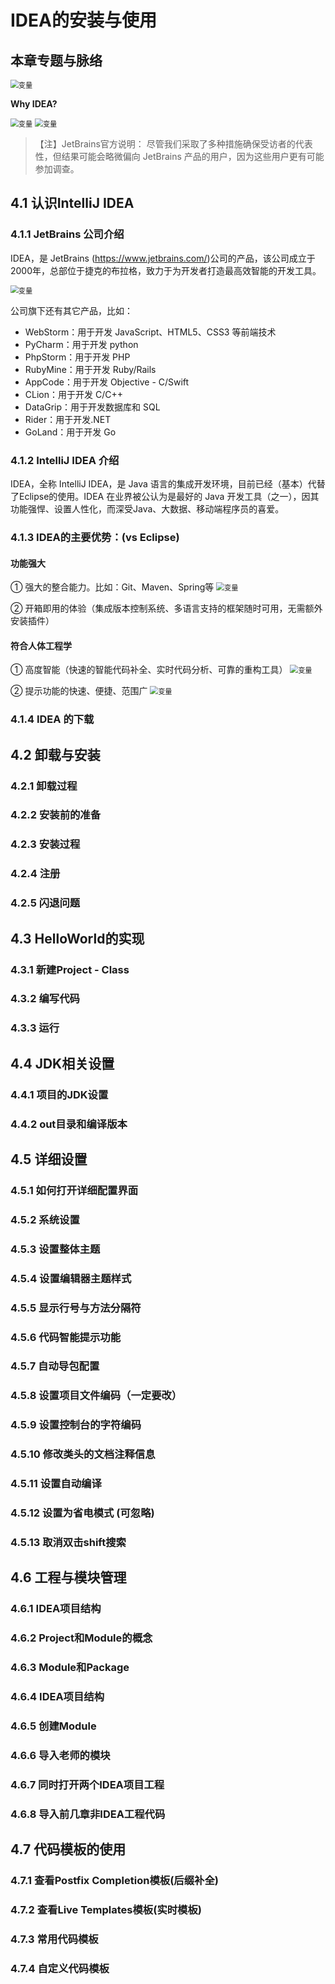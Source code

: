 # IDEA的安装与使用

## 本章专题与脉络

<img src="./Figures/chapter4_outline.png" alt="变量" style="zoom:80%;" />

**Why IDEA?**

<img src="./Figures/whyIDEA1.png" alt="变量" style="zoom:80%;" />
<img src="./Figures/whyIDEA2.jpg" alt="变量" style="zoom:80%;" />

> 【注】JetBrains官方说明：
尽管我们采取了多种措施确保受访者的代表性，但结果可能会略微偏向 JetBrains 产品的用户，因为这些用户更有可能参加调查。


## 4.1 认识IntelliJ IDEA
### 4.1.1 JetBrains 公司介绍

IDEA，是 JetBrains (https://www.jetbrains.com/)公司的产品，该公司成立于2000年，总部位于捷克的布拉格，致力于为开发者打造最高效智能的开发工具。

<img src="./Figures/JetBrains.png" alt="变量" style="zoom:80%;" />

公司旗下还有其它产品，比如：
- WebStorm：用于开发 JavaScript、HTML5、CSS3 等前端技术
- PyCharm：用于开发 python
- PhpStorm：用于开发 PHP
- RubyMine：用于开发 Ruby/Rails
- AppCode：用于开发 Objective - C/Swift
- CLion：用于开发 C/C++
- DataGrip：用于开发数据库和 SQL
- Rider：用于开发.NET
- GoLand：用于开发 Go

### 4.1.2 IntelliJ IDEA 介绍

IDEA，全称 IntelliJ IDEA，是 Java 语言的集成开发环境，目前已经（基本）代替了Eclipse的使用。IDEA 在业界被公认为是最好的 Java 开发工具（之一），因其功能强悍、设置人性化，而深受Java、大数据、移动端程序员的喜爱。

### 4.1.3 IDEA的主要优势：(vs Eclipse)

#### 功能强大

① 强大的整合能力。比如：Git、Maven、Spring等
<img src="./Figures/IDEA.png" alt="变量" style="zoom:80%;" />

② 开箱即用的体验（集成版本控制系统、多语言支持的框架随时可用，无需额外安装插件）

#### 符合人体工程学

① 高度智能（快速的智能代码补全、实时代码分析、可靠的重构工具）
<img src="./Figures/IDEA1.png" alt="变量" style="zoom:80%;" />

② 提示功能的快速、便捷、范围广
<img src="./Figures/IDEA2.jpg" alt="变量" style="zoom:80%;" />

### 4.1.4 IDEA 的下载



## 4.2 卸载与安装


### 4.2.1 卸载过程


### 4.2.2 安装前的准备


### 4.2.3 安装过程


### 4.2.4 注册


### 4.2.5 闪退问题



## 4.3 HelloWorld的实现


### 4.3.1 新建Project - Class


### 4.3.2 编写代码


### 4.3.3 运行




## 4.4 JDK相关设置


### 4.4.1 项目的JDK设置


### 4.4.2 out目录和编译版本



## 4.5 详细设置


### 4.5.1 如何打开详细配置界面


### 4.5.2 系统设置


### 4.5.3 设置整体主题


### 4.5.4 设置编辑器主题样式


### 4.5.5 显示行号与方法分隔符


### 4.5.6 代码智能提示功能


### 4.5.7 自动导包配置


### 4.5.8 设置项目文件编码（一定要改）


### 4.5.9 设置控制台的字符编码


### 4.5.10 修改类头的文档注释信息


### 4.5.11 设置自动编译


### 4.5.12 设置为省电模式 (可忽略)


### 4.5.13 取消双击shift搜索



## 4.6 工程与模块管理


### 4.6.1 IDEA项目结构


### 4.6.2 Project和Module的概念


### 4.6.3 Module和Package


### 4.6.4 IDEA项目结构


### 4.6.5 创建Module


### 4.6.6 导入老师的模块


### 4.6.7 同时打开两个IDEA项目工程


### 4.6.8 导入前几章非IDEA工程代码




## 4.7 代码模板的使用


### 4.7.1 查看Postfix Completion模板(后缀补全)


### 4.7.2 查看Live Templates模板(实时模板)


### 4.7.3 常用代码模板


### 4.7.4 自定义代码模板

